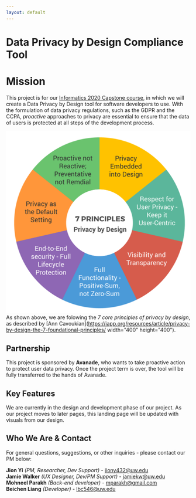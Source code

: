 ```yaml
---
layout: default
---
```

# Data Privacy by Design Compliance Tool

# Mission 
This project is for our [Informatics 2020 Capstone course](https://ischool.uw.edu/capstone), in which we will create a Data Privacy by Design tool for software developers to use. With the formulation of data privacy regulations, such as the GDPR and the CCPA, *proactive* approaches to privacy are essential to ensure that the data of users is protected at all steps of the development process.  

![data privacy principles](/img/7-principles-privacy-by-design.png)
As shown above, we are folowing the _7 core principles of privacy by design_, as described by [Ann Cavoukian](https://iapp.org/resources/article/privacy-by-design-the-7-foundational-principles/ width="400" height="400"). 

## Partnership 
This project is sponsored by **Avanade**, who wants to take proactive action to protect user data privacy. Once the project term is over, the tool will be fully transferred to the hands of Avanade. 

## Key Features
We are currently in the design and development phase of our project. As our project moves to later pages, this landing page will be updated with visuals from our design. 

## Who We Are & Contact 
For general questions, suggestions, or other inquiries - please contact our PM below:

**Jion Yi** _(PM, Researcher, Dev Support)_ - jiony432@uw.edu  
**Jamie Walker** _(UX Designer, Dev/PM Support)_ - jamiekw@uw.edu  
**Mohneel Parakh** _(Back-end developer)_ - mparakh@gmail.com  
**Beichen Liang** _(Developer)_ - lbc546@uw.edu  

